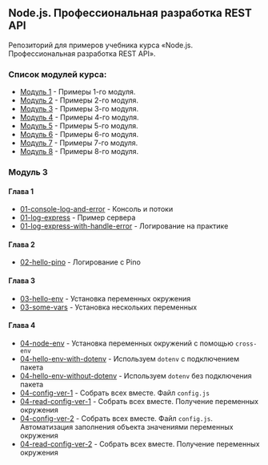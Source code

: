 ## Node.js. Профессиональная разработка REST API

Репозиторий для примеров учебника курса «Node.js. Профессиональная разработка REST API».

### Список модулей курса:

  - [Модуль 1](https://github.com/htmlacademy/intensive-nodejs-api-samples) - Примеры 1-го модуля.
  - [Модуль 2](https://github.com/htmlacademy/intensive-nodejs-api-samples/tree/module-2) - Примеры 2-го модуля.
  - [Модуль 3](https://github.com/htmlacademy/intensive-nodejs-api-samples/tree/module-3) - Примеры 3-го модуля.
  - [Модуль 4](https://github.com/htmlacademy/intensive-nodejs-api-samples/tree/module-4) - Примеры 4-го модуля.
  - [Модуль 5](https://github.com/htmlacademy/intensive-nodejs-api-samples/tree/module-5) - Примеры 5-го модуля.
  - [Модуль 6](https://github.com/htmlacademy/intensive-nodejs-api-samples/tree/module-6) - Примеры 6-го модуля.
  - [Модуль 7](https://github.com/htmlacademy/intensive-nodejs-api-samples/tree/module-7) - Примеры 7-го модуля.
  - [Модуль 8](https://github.com/htmlacademy/intensive-nodejs-api-samples/tree/module-8) - Примеры 8-го модуля.

### Модуль 3

#### Глава 1

- [01-console-log-and-error](https://github.com/htmlacademy/intensive-nodejs-api-samples/blob/module-3/module-3/01-console-log-and-error.js) - Консоль и потоки
- [01-log-express](https://github.com/htmlacademy/intensive-nodejs-api-samples/blob/module-3/module-3/01-log-express.js) - Пример сервера
- [01-log-express-with-handle-error](https://github.com/htmlacademy/intensive-nodejs-api-samples/blob/module-3/module-3/01-log-express-with-handle-error.js) - Логирование на практике

#### Глава 2

- [02-hello-pino](https://github.com/htmlacademy/intensive-nodejs-api-samples/blob/module-3/module-3/02-hello-pino.js) - Логирование с Pino

#### Глава 3

- [03-hello-env](https://github.com/htmlacademy/intensive-nodejs-api-samples/blob/module-3/module-3/03-hello-env.js) - Установка переменных окружения
- [03-some-vars](https://github.com/htmlacademy/intensive-nodejs-api-samples/blob/module-3/module-3/03-some-vars.js) - Установка нескольких переменных

#### Глава 4

- [04-node-env](https://github.com/htmlacademy/intensive-nodejs-api-samples/blob/module-3/module-3/04-node-env.js) - Установка переменных окружений с помощью `cross-env`
- [04-hello-env-with-dotenv](https://github.com/htmlacademy/intensive-nodejs-api-samples/blob/module-3/module-3/04-hello-env-with-dotenv.js) - Используем `dotenv` с подключением пакета
- [04-hello-env-without-dotenv](https://github.com/htmlacademy/intensive-nodejs-api-samples/blob/module-3/module-3/04-hello-env-without-dotenv.js) - Используем `dotenv` без подключения пакета
- [04-config-ver-1](https://github.com/htmlacademy/intensive-nodejs-api-samples/blob/module-3/module-3/04-config-ver-1.js) - Собрать всех вместе. Файл `config.js`
- [04-read-config-ver-1](https://github.com/htmlacademy/intensive-nodejs-api-samples/blob/module-3/module-3/04-read-config-ver-1.js) - Собрать всех вместе. Получение переменных окружения
- [04-config-ver-2](https://github.com/htmlacademy/intensive-nodejs-api-samples/blob/module-3/module-3/04-config-ver-2.js) - Собрать всех вместе. Файл `config.js`. Автоматизация заполнения объекта значениями переменных окружения
- [04-read-config-ver-2](https://github.com/htmlacademy/intensive-nodejs-api-samples/blob/module-3/module-3/04-read-config-ver-2.js) - Собрать всех вместе. Получение переменных окружения